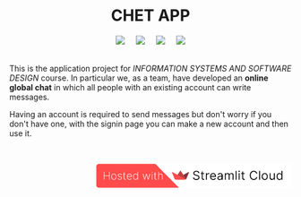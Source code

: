 <div align="center">
  <h1>CHET APP</h1>
  <img src="https://img.shields.io/badge/status-active-brightgreen"/>&nbsp;&nbsp;&nbsp;&nbsp;
  <img src="https://img.shields.io/badge/firefox-fail-red?style=flat&logo=firefox"/>&nbsp;&nbsp;&nbsp;&nbsp;
  <img src="https://img.shields.io/badge/chrome-success-green?style=flat&logo=google-chrome"/>&nbsp;&nbsp;&nbsp;&nbsp;
  <img src="https://img.shields.io/badge/safari-success-green?style=flat&logo=safari"/>
</div>
<br>

This is the application project for *INFORMATION SYSTEMS AND SOFTWARE DESIGN*  course. In particular we, as a team, have developed an **online global chat** in which all people with an existing account can write messages. 

Having an account is required to send messages but don't worry if you don't have one, with the signin page you can make a new account and then use it.

<br>
<p align="right"><img src="https://raw.githubusercontent.com/Fedrosauro/Images/main/Images/streamlitcloud_final.png"/></p>
